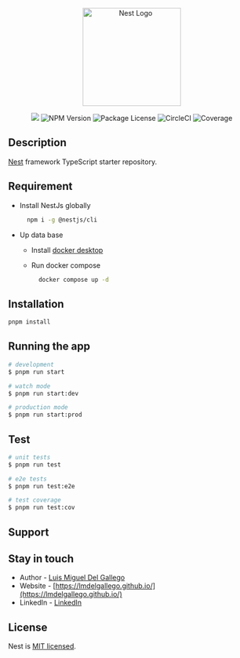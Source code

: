 <p align="center"><img src="https://nestjs.com/img/logo-small.svg" width="200" alt="Nest Logo" /></p>

<p align="center">
  <img src="https://img.shields.io/badge/NODE-v18.18.2-blue" />
  <img src="https://img.shields.io/badge/PNPM-v8.10.2-blue" alt="NPM Version" />
  <img src="https://img.shields.io/npm/l/@nestjs/core.svg" alt="Package License" />
  <img src="https://img.shields.io/circleci/build/github/nestjs/nest/master" alt="CircleCI" />
  <img src="https://coveralls.io/repos/github/nestjs/nest/badge.svg?branch=master#9" alt="Coverage" />
</p>

## Description

[Nest](https://github.com/nestjs/nest) framework TypeScript starter repository.

## Requirement

- Install NestJs globally

    ```bash
      npm i -g @nestjs/cli
    ```

- Up data base
  - Install [docker desktop](https://www.docker.com/products/docker-desktop/)
  - Run docker compose

    ```bash
      docker compose up -d
    ```

## Installation

```bash
pnpm install
```

## Running the app

```bash
# development
$ pnpm run start

# watch mode
$ pnpm run start:dev

# production mode
$ pnpm run start:prod
```

## Test

```bash
# unit tests
$ pnpm run test

# e2e tests
$ pnpm run test:e2e

# test coverage
$ pnpm run test:cov
```

##

## Support

## Stay in touch

- Author - [Luis Miguel Del Gallego](lmdelgallego@gmail.com)
- Website - [https://lmdelgallego.github.io/](https://lmdelgallego.github.io/)
- LinkedIn - [LinkedIn](https://linkedin.com/in/luis-miguel-del-gallego-horta)

## License

Nest is [MIT licensed](LICENSE).

